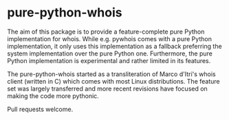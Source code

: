 pure-python-whois
=================
The aim of this package is to provide a feature-complete pure Python implementation
for whois. While e.g. pywhois comes with a pure Python implementation, it only
uses this implementation as a fallback preferring the system implementation over the
pure Python one. Furthermore, the pure Python implementation is experimental and
rather limited in its features.

The pure-python-whois started as a transliteration of Marco d'Itri's whois
client (written in C) which comes with most Linux distributions. The feature set was
largely transferred and more recent revisions have focused on making the code more
pythonic.

Pull requests welcome.
